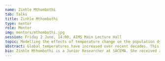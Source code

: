 ```yaml
---
name: Zinhle Mthombothi
tab: Talks
title: Zinhle Mthombothi
type: mentor
role: Mentor
img: mentors/mthombothi.jpg
session: Friday 2 June, 14:00, AIMS Main Lecture Hall
topic: Modelling the effects of temperature change on the population dynamics of tsetse flies
abstract: Global temperatures have increased over recent decades. This is expected to have an impact on vector-borne diseases, raising questions such as whether increased temperature with result in changing disease prevalence and how vector populations will be affected, in terms of their density and distribution. It has been suggested that African trypanosomiasis, a zoonotic disease transmitted by tsetse flies, will exhibit increased incidence and expand its geographical range, due to increasing temperatures. This project uses mathematical modelling to assess the impact of temperature change on tsetse fly population dynamics. Understanding these impacts could help us understand how trypanosomiasis transmission dynamics will be affected by global warming. We develop set of a temperature-dependent ordinary differential equations (ODEs) to model the growth in the numbers of pupal and adult tsetse. We fit the model to data on the number of tsetse flies (_Glossina pallidipes_ Austen) on Antelope Island, Zimbabwe, between 5 February 1980 and 29 December 1981, estimated using mark-recapture. The findings from this project concur with previous studies suggesting that temperature is the most important factor determining the growth of tsetse populations. There appears, however, to be another factor, cycling annually, approximately in phase with the Normalised Difference Vegetation Index (NDVI), which also influences the survival of adult flies. Our findings show that minor changes in temperature have a big impact on tsetse population growth rates. In conclusion, our model suggests that high temperatures could lead to, at least, local extinctions of tsetse populations.
bio: Zinhle Mthombothi is a Junior Researcher at SACEMA. She received an MSc (Mathematical Sciences) from Stellensbosch University in 2018. Her thesis, titled "Modelling the effects of temperature change on the population dynamics of tsetse flies and trypanosomiasis transmission", was supervised by Prof. John W. Hargrove and Dr. Rachid Ouifki.  In 2015 she obtained a Structured Master’s degree in Mathematical Sciences at the African Institute for Mathematical Sciences South Africa (AIMS-SA). She also holds a BSc degree in Mathematics and Chemistry, and a BSc Honours degree in Mathematics which were both obtained at Rhodes University in the years 2013 and 2014 respectively.
---
```


